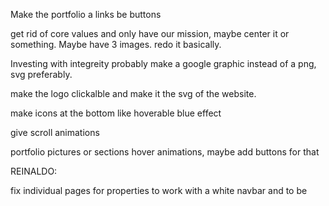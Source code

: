 Make the portfolio a links be buttons

get rid of core values and only have our mission, maybe center it or something. Maybe have 3 images. redo it basically.

Investing with integreity probably make a google graphic instead of a png, svg preferably.

make the logo clickalble and make it the svg of the website.

make icons at the bottom like hoverable blue effect

give scroll animations

portfolio pictures or sections hover animations, maybe add buttons for that

REINALDO:

fix individual pages for properties to work with a white navbar and to be
